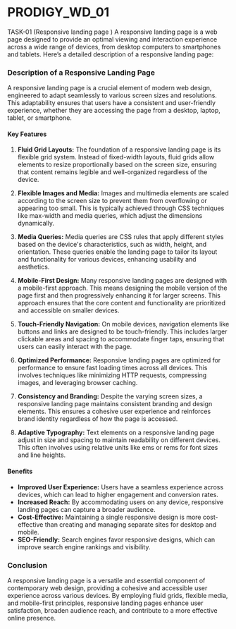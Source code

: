 # PRODIGY_WD_01
TASK-01 (Responsive landing page )
A responsive landing page is a web page designed to provide an optimal viewing and interaction experience across a wide range of devices, from desktop computers to smartphones and tablets. Here’s a detailed description of a responsive landing page:

### Description of a Responsive Landing Page

A responsive landing page is a crucial element of modern web design, engineered to adapt seamlessly to various screen sizes and resolutions. This adaptability ensures that users have a consistent and user-friendly experience, whether they are accessing the page from a desktop, laptop, tablet, or smartphone.

#### Key Features

1. **Fluid Grid Layouts:**
   The foundation of a responsive landing page is its flexible grid system. Instead of fixed-width layouts, fluid grids allow elements to resize proportionally based on the screen size, ensuring that content remains legible and well-organized regardless of the device.

2. **Flexible Images and Media:**
   Images and multimedia elements are scaled according to the screen size to prevent them from overflowing or appearing too small. This is typically achieved through CSS techniques like max-width and media queries, which adjust the dimensions dynamically.

3. **Media Queries:**
   Media queries are CSS rules that apply different styles based on the device's characteristics, such as width, height, and orientation. These queries enable the landing page to tailor its layout and functionality for various devices, enhancing usability and aesthetics.

4. **Mobile-First Design:**
   Many responsive landing pages are designed with a mobile-first approach. This means designing the mobile version of the page first and then progressively enhancing it for larger screens. This approach ensures that the core content and functionality are prioritized and accessible on smaller devices.

5. **Touch-Friendly Navigation:**
   On mobile devices, navigation elements like buttons and links are designed to be touch-friendly. This includes larger clickable areas and spacing to accommodate finger taps, ensuring that users can easily interact with the page.

6. **Optimized Performance:**
   Responsive landing pages are optimized for performance to ensure fast loading times across all devices. This involves techniques like minimizing HTTP requests, compressing images, and leveraging browser caching.

7. **Consistency and Branding:**
   Despite the varying screen sizes, a responsive landing page maintains consistent branding and design elements. This ensures a cohesive user experience and reinforces brand identity regardless of how the page is accessed.

8. **Adaptive Typography:**
   Text elements on a responsive landing page adjust in size and spacing to maintain readability on different devices. This often involves using relative units like ems or rems for font sizes and line heights.

#### Benefits

- **Improved User Experience:** Users have a seamless experience across devices, which can lead to higher engagement and conversion rates.
- **Increased Reach:** By accommodating users on any device, responsive landing pages can capture a broader audience.
- **Cost-Effective:** Maintaining a single responsive design is more cost-effective than creating and managing separate sites for desktop and mobile.
- **SEO-Friendly:** Search engines favor responsive designs, which can improve search engine rankings and visibility.

### Conclusion

A responsive landing page is a versatile and essential component of contemporary web design, providing a cohesive and accessible user experience across various devices. By employing fluid grids, flexible media, and mobile-first principles, responsive landing pages enhance user satisfaction, broaden audience reach, and contribute to a more effective online presence.

